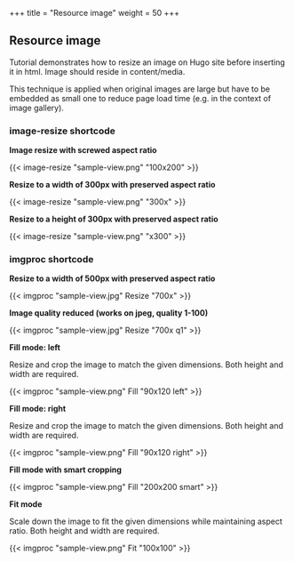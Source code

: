 +++
title = "Resource image"
weight = 50
+++

## Resource image

Tutorial demonstrates how to resize an image on Hugo site before inserting it in html.
Image should reside in content/media.

This technique is applied when original images are large but have to be embedded as small one to reduce page load time (e.g. in the context of image gallery).

### image-resize shortcode

**Image resize with screwed aspect ratio**

{{< image-resize "sample-view.png" "100x200" >}}

**Resize to a width of 300px with preserved aspect ratio**

{{< image-resize "sample-view.png" "300x" >}}

**Resize to a height of 300px with preserved aspect ratio**

{{< image-resize "sample-view.png" "x300" >}}

### imgproc shortcode

**Resize to a width of 500px with preserved aspect ratio**

{{< imgproc "sample-view.jpg" Resize "700x" >}}

**Image quality reduced (works on jpeg, quality 1-100)**

{{< imgproc "sample-view.jpg" Resize "700x q1" >}}

**Fill mode: left**

Resize and crop the image to match the given dimensions. Both height and width are required.

{{< imgproc "sample-view.png" Fill "90x120 left" >}}

**Fill mode: right**

Resize and crop the image to match the given dimensions. Both height and width are required.

{{< imgproc "sample-view.png" Fill "90x120 right" >}}

**Fill mode with smart cropping**

{{< imgproc "sample-view.png" Fill "200x200 smart" >}}

**Fit mode**

Scale down the image to fit the given dimensions while maintaining aspect ratio. Both height and width are required.

{{< imgproc "sample-view.png" Fit "100x100" >}}
